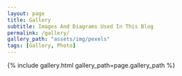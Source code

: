 ```yaml
---
layout: page
title: Gallery
subtitle: Images And Diagrams Used In This Blog
permalink: /gallery/
gallery_path: "assets/img/pexels"
tags: [Gallery, Photo]
---
```


{% include gallery.html gallery_path=page.gallery_path %}